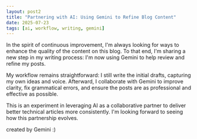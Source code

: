 ```yaml
---
layout: post2
title: "Partnering with AI: Using Gemini to Refine Blog Content"
date: 2025-07-23
tags: [ai, workflow, writing, gemini]
---
```


In the spirit of continuous improvement, I'm always looking for ways to enhance the quality of the content on this blog. To that end, I'm sharing a new step in my writing process: I'm now using Gemini to help review and refine my posts.

My workflow remains straightforward: I still write the initial drafts, capturing my own ideas and voice. Afterward, I collaborate with Gemini to improve clarity, fix grammatical errors, and ensure the posts are as professional and effective as possible.

This is an experiment in leveraging AI as a collaborative partner to deliver better technical articles more consistently. I'm looking forward to seeing how this partnership evolves.

created by Gemini :)